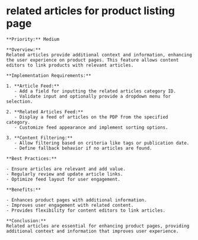 # related articles for product listing page

    **Priority:** Medium

    **Overview:**
    Related articles provide additional context and information, enhancing the user experience on product pages. This feature allows content editors to link products with relevant articles.

    **Implementation Requirements:**

    1. **Article Feed:**
       - Add a field for inputting the related articles category ID.
       - Validate input and optionally provide a dropdown menu for selection.

    2. **Related Articles Feed:**
       - Display a feed of articles on the PDP from the specified category.
       - Customize feed appearance and implement sorting options.

    3. **Content Filtering:**
       - Allow filtering based on criteria like tags or publication date.
       - Define fallback behavior if no articles are found.

    **Best Practices:**

    - Ensure articles are relevant and add value.
    - Regularly review and update article links.
    - Optimize feed layout for user engagement.

    **Benefits:**

    - Enhances product pages with additional information.
    - Improves user engagement with related content.
    - Provides flexibility for content editors to link articles.

    **Conclusion:**
    Related articles are essential for enhancing product pages, providing additional context and information that improves user experience.
